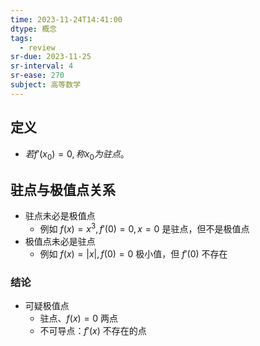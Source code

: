 ```yaml
---
time: 2023-11-24T14:41:00
dtype: 概念
tags:
  - review
sr-due: 2023-11-25
sr-interval: 4
sr-ease: 270
subject: 高等数学
---
```

## 定义
- $若f'(x_0)=0,称x_0为驻点。$

## 驻点与极值点关系
- 驻点未必是极值点
	- 例如 $f(x)=x^3,f'(0)=0,x=0$ 是驻点，但不是极值点
- 极值点未必是驻点
	- 例如 $f(x)=|x|,f(0)=0$ 极小值，但 $f'(0)$ 不存在
### 结论
- 可疑极值点
	- 驻点、$f(x)=0$ 两点
	- 不可导点：$f'(x)$ 不存在的点